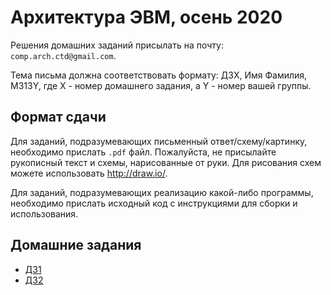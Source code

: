 # Архитектура ЭВМ, осень 2020

Решения домашних заданий присылать на почту:
`comp.arch.ctd@gmail.com`.

Тема письма должна соответствовать формату:
ДЗX, Имя Фамилия, M313Y, где X - номер домашнего задания, а Y - номер вашей группы.

## Формат сдачи

Для заданий, подразумевающих письменный ответ/схему/картинку, необходимо прислать `.pdf` файл.
Пожалуйста, не присылайте рукописный текст и схемы, нарисованные от руки. Для рисования схем
можете использовать http://draw.io/.

Для заданий, подразумевающих реализацию какой-либо программы, необходимо прислать исходный код
с инструкциями для сборки и использования.

## Домашние задания

* [ДЗ1](hw1.md)
* [ДЗ2](hw2.md)
